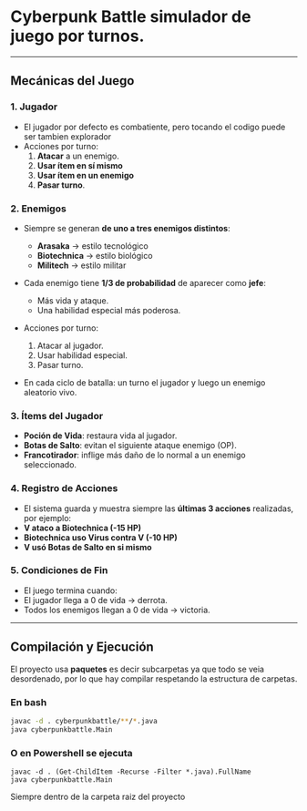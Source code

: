 # Cyberpunk Battle simulador de juego por turnos.
---

## Mecánicas del Juego

### 1. Jugador
- El jugador por defecto es combatiente, pero tocando el codigo puede ser tambien explorador
- Acciones por turno:
  1. **Atacar** a un enemigo.
  2. **Usar ítem en sí mismo** 
  3. **Usar ítem en un enemigo**
  4. **Pasar turno**.

### 2. Enemigos
- Siempre se generan **de uno a tres enemigos distintos**:
  - **Arasaka** → estilo tecnológico 
  - **Biotechnica** → estilo biológico
  - **Militech** → estilo militar
- Cada enemigo tiene **1/3 de probabilidad** de aparecer como **jefe**:
  - Más vida y ataque.
  - Una habilidad especial más poderosa.

- Acciones por turno:
  1. Atacar al jugador.
  2. Usar habilidad especial.
  3. Pasar turno.

- En cada ciclo de batalla: un turno el jugador y luego un enemigo aleatorio vivo.

### 3. Ítems del Jugador
- **Poción de Vida**: restaura vida al jugador.
- **Botas de Salto**: evitan el siguiente ataque enemigo (OP).
- **Francotirador**: inflige más daño de lo normal a un enemigo seleccionado.

### 4. Registro de Acciones
- El sistema guarda y muestra siempre las **últimas 3 acciones** realizadas, por ejemplo:
- **V ataco a Biotechnica (-15 HP)**
- **Biotechnica uso Virus contra V (-10 HP)**
- **V usó Botas de Salto en si mismo**


### 5. Condiciones de Fin
- El juego termina cuando:
- El jugador llega a 0 de vida → derrota.
- Todos los enemigos llegan a 0 de vida → victoria.

---

## Compilación y Ejecución

El proyecto usa **paquetes** es decir subcarpetas ya que todo se veia desordenado, por lo que hay compilar respetando la estructura de carpetas.

### En bash
```bash
javac -d . cyberpunkbattle/**/*.java
java cyberpunkbattle.Main
```
### O en Powershell se ejecuta
```shell
javac -d . (Get-ChildItem -Recurse -Filter *.java).FullName
java cyberpunkbattle.Main
```
Siempre dentro de la carpeta raiz del proyecto
